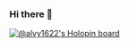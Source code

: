 ### Hi there 👋

[![@alvy1622's Holopin board](https://holopin.me/alvy1622)](https://holopin.io/@alvy1622)
